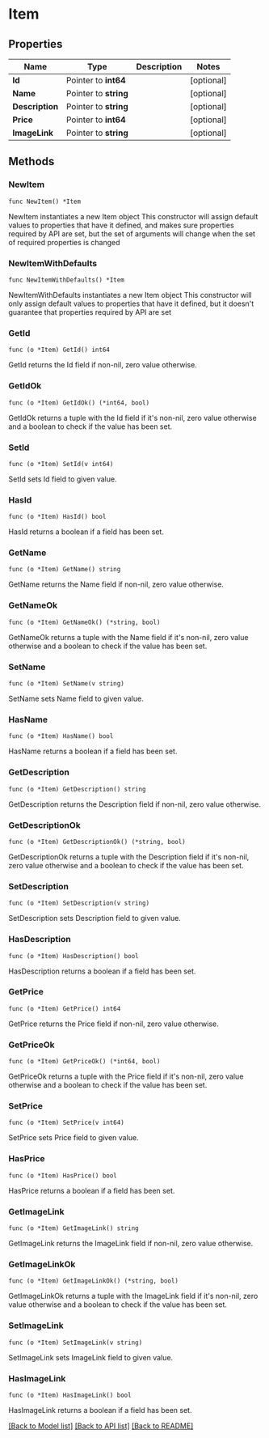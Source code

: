 # Item

## Properties

Name | Type | Description | Notes
------------ | ------------- | ------------- | -------------
**Id** | Pointer to **int64** |  | [optional] 
**Name** | Pointer to **string** |  | [optional] 
**Description** | Pointer to **string** |  | [optional] 
**Price** | Pointer to **int64** |  | [optional] 
**ImageLink** | Pointer to **string** |  | [optional] 

## Methods

### NewItem

`func NewItem() *Item`

NewItem instantiates a new Item object
This constructor will assign default values to properties that have it defined,
and makes sure properties required by API are set, but the set of arguments
will change when the set of required properties is changed

### NewItemWithDefaults

`func NewItemWithDefaults() *Item`

NewItemWithDefaults instantiates a new Item object
This constructor will only assign default values to properties that have it defined,
but it doesn't guarantee that properties required by API are set

### GetId

`func (o *Item) GetId() int64`

GetId returns the Id field if non-nil, zero value otherwise.

### GetIdOk

`func (o *Item) GetIdOk() (*int64, bool)`

GetIdOk returns a tuple with the Id field if it's non-nil, zero value otherwise
and a boolean to check if the value has been set.

### SetId

`func (o *Item) SetId(v int64)`

SetId sets Id field to given value.

### HasId

`func (o *Item) HasId() bool`

HasId returns a boolean if a field has been set.

### GetName

`func (o *Item) GetName() string`

GetName returns the Name field if non-nil, zero value otherwise.

### GetNameOk

`func (o *Item) GetNameOk() (*string, bool)`

GetNameOk returns a tuple with the Name field if it's non-nil, zero value otherwise
and a boolean to check if the value has been set.

### SetName

`func (o *Item) SetName(v string)`

SetName sets Name field to given value.

### HasName

`func (o *Item) HasName() bool`

HasName returns a boolean if a field has been set.

### GetDescription

`func (o *Item) GetDescription() string`

GetDescription returns the Description field if non-nil, zero value otherwise.

### GetDescriptionOk

`func (o *Item) GetDescriptionOk() (*string, bool)`

GetDescriptionOk returns a tuple with the Description field if it's non-nil, zero value otherwise
and a boolean to check if the value has been set.

### SetDescription

`func (o *Item) SetDescription(v string)`

SetDescription sets Description field to given value.

### HasDescription

`func (o *Item) HasDescription() bool`

HasDescription returns a boolean if a field has been set.

### GetPrice

`func (o *Item) GetPrice() int64`

GetPrice returns the Price field if non-nil, zero value otherwise.

### GetPriceOk

`func (o *Item) GetPriceOk() (*int64, bool)`

GetPriceOk returns a tuple with the Price field if it's non-nil, zero value otherwise
and a boolean to check if the value has been set.

### SetPrice

`func (o *Item) SetPrice(v int64)`

SetPrice sets Price field to given value.

### HasPrice

`func (o *Item) HasPrice() bool`

HasPrice returns a boolean if a field has been set.

### GetImageLink

`func (o *Item) GetImageLink() string`

GetImageLink returns the ImageLink field if non-nil, zero value otherwise.

### GetImageLinkOk

`func (o *Item) GetImageLinkOk() (*string, bool)`

GetImageLinkOk returns a tuple with the ImageLink field if it's non-nil, zero value otherwise
and a boolean to check if the value has been set.

### SetImageLink

`func (o *Item) SetImageLink(v string)`

SetImageLink sets ImageLink field to given value.

### HasImageLink

`func (o *Item) HasImageLink() bool`

HasImageLink returns a boolean if a field has been set.


[[Back to Model list]](../README.md#documentation-for-models) [[Back to API list]](../README.md#documentation-for-api-endpoints) [[Back to README]](../README.md)


